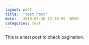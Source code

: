 ```yaml
---
layout: post
title:  "Test Post"
date:   2019-09-28 12:30:59 -0500
categories: test
---
```

This is a test post to check pagination.